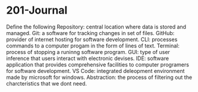 # 201-Journal
Define the following
  Repository: central location where data is stored and managed.
  Git: a software for tracking changes in set of files.
  GitHub: provider of internet hosting for software development.
  CLI: processes commands to a computer progam in the form of lines of text.
  Terminal: process of stopping a runinng software program.
  GUI: type of user inference that users interact with electronic devises.
  IDE: software application that provides comprehensive facilities to computer programers for software development.
  VS Code: integrated deleopment environment made by microsoft for windows.
  Abstraction: the process of filtering out the charcteristics that we dont need.
